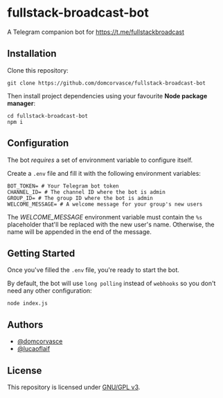 # fullstack-broadcast-bot
A Telegram companion bot for https://t.me/fullstackbroadcast

## Installation

Clone this repository:

```shell
git clone https://github.com/domcorvasce/fullstack-broadcast-bot
```

Then install project dependencies using your favourite **Node package manager**:

```shell
cd fullstack-broadcast-bot
npm i
```

## Configuration

The bot _requires_ a set of environment variable to configure itself.

Create a `.env` file and fill it with the following environment variables:

```plain
BOT_TOKEN= # Your Telegram bot token
CHANNEL_ID= # The channel ID where the bot is admin
GROUP_ID= # The group ID where the bot is admin
WELCOME_MESSAGE= # A welcome message for your group's new users
```
The _WELCOME_MESSAGE_ environment variable must contain the `%s` placeholder that'll be replaced with the new user's name. Otherwise, the name will be appended in the end of the message.

## Getting Started

Once you've filled the `.env` file, you're ready to start the bot.

By default, the bot will use `long polling` instead of `webhooks`
so you don't need any other configuration:

```shell
node index.js
```

## Authors

- [@domcorvasce](https://github.com/domcorvasce)
- [@lucaoflaif](https://github.com/lucaoflaif)

## License

This repository is licensed under [GNU/GPL v3](LICENSE).
